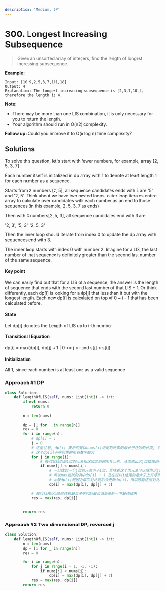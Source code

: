 ```yaml
---
description: 'Medium, DP'
---
```


# 300. Longest Increasing Subsequence

> Given an unsorted array of integers, find the length of longest increasing subsequence.

**Example:**

```text
Input: [10,9,2,5,3,7,101,18]
Output: 4 
Explanation: The longest increasing subsequence is [2,3,7,101], therefore the length is 4. 
```

**Note:**

* There may be more than one LIS combination, it is only necessary for you to return the length.
* Your algorithm should run in O\(n2\) complexity.

**Follow up:** Could you improve it to O\(n log n\) time complexity?

## Solutions

To solve this question, let's start with fewer numbers, for example, array \[2, 5, 3, 7\]

Each number itself is initialized in dp array with 1 to denote at least length 1 for each number as a sequence.

Starts from 2 numbers \[2, 5\], all sequence candidates ends with 5 are '5' and '2, 5'. Think about we have two nested loops, outer loop iterates entire array to calculate over candidates with each number as an end to those sequences \(in this example, 2, 5, 3, 7 as ends\)

Then with 3 numbers\[2, 5, 3\], all sequence candidates end with 3 are

'2, 3', '5, 3', '2, 5, 3'

Then the inner loop should iterate from index 0 to update the dp array with sequences end with 3.

The inner loop starts with index 0 with number 2. Imagine for a LIS, the last number of that sequence is definitely greater than the second last number of the same sequence.

#### Key point

We can easily find out that for a LIS of a sequence, the answer is the length of sequence that ends with the second last number of that LIS + 1. Or think differently, each dp\[i\] is looking for a dp\[j\] that less than it but with the longest length. Each new dp\[i\] is calculated on top of 0 ~ i - 1 that has been calculated before.

#### **State**

Let dp\[i\] denotes the Length of LIS up to i-th number

#### **Transitional Equation**

dp\[i\] = max\(dp\[i\], dp\[j\] + 1 \| 0 &lt;= j &lt; i and s\[j\] &lt; s\[i\]\)

#### Initialization 

All 1, since each number is at least one as a valid sequence

### Approach \#1 DP

```python
class Solution:
    def lengthOfLIS(self, nums: List[int]) -> int:
        if not nums:
            return 0
        
        n = len(nums)
        
        dp = [1 for _ in range(n)]
        res = 0
        for i in range(n):
            # dp[i] = 1
            j = 0
            # 这里注意, dp[i] 表示的是以nums[i]结尾的元素的最长子序列的长度, 只要后面的数字比这个结尾的元素大，那必将
            # 这个dp[i]子序列里的所有数字都大
            for j in range(i):
                # 每次比较的是i位的元素和这位之前的所有元素，从而找出以j位结尾的子序列
                if nums[j] < nums[i]:
                    # 一旦找到一个j位的元素小于i位，意味着这个为元素可以成为以j位结尾的子最大上升序列的新的最后一位
                    # 所以max查找的其中dp[j] + 1 是在说以j结尾的最大子上升序列加上i这位新的元素的长度, 即dp[j] + 1
                    # 比较dp[i]是因为每次对比过后会更新dp[i]，所以可能这层对比的dp[i] 是上一层更新过非1的最长值
                    dp[i] = max(dp[i], dp[j] + 1)
            
            # 每次找完以i结尾的新最长子序列的最长值后更新一下最终结果
            res = max(res, dp[i])
                    
                
        return res
```

### Approach \#2 Two dimensional DP, reversed j

```python
class Solution:
    def lengthOfLIS(self, nums: List[int]) -> int:
        n = len(nums)
        dp = [1 for _ in range(n)]
        res = 0

        for i in range(n):
            for j in range(i - 1, -1, -1):
                if nums[j] < nums[i]:
                    dp[i] = max(dp[i], dp[j] + 1)
            res = max(res, dp[i])
        return res
```

